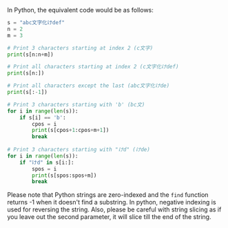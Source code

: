 In Python, the equivalent code would be as follows:

```python
s = "abc文字化けdef"
n = 2
m = 3

# Print 3 characters starting at index 2 (c文字)
print(s[n:n+m])

# Print all characters starting at index 2 (c文字化けdef)
print(s[n:])

# Print all characters except the last (abc文字化けde)
print(s[:-1])

# Print 3 characters starting with 'b' (bc文)
for i in range(len(s)):
    if s[i] == 'b':
        cpos = i
        print(s[cpos+1:cpos+m+1])
        break
        
# Print 3 characters starting with "けd" (けde)
for i in range(len(s)):
    if "けd" in s[i:]:
        spos = i
        print(s[spos:spos+m])
        break
```  
Please note that Python strings are zero-indexed and the `find` function returns -1 when it doesn't find a substring. In python, negative indexing is used for reversing the string. Also, please be careful with string slicing as if you leave out the second parameter, it will slice till the end of the string.

